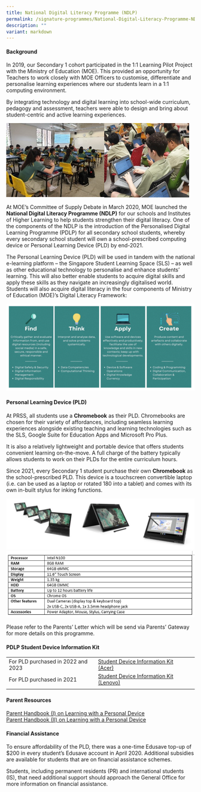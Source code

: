 ```yaml
---
title: National Digital Literacy Programme (NDLP)
permalink: /signature-programmes/National-Digital-Literacy-Programme-NDLP/
description: ""
variant: markdown
---
```

#### Background

In 2019, our Secondary 1 cohort participated in the 1:1 Learning Pilot Project with the Ministry of Education (MOE). This provided an opportunity for Teachers to work closely with MOE Officers to customise, differentiate and personalise learning experiences where our students learn in a 1:1 computing environment. 

By integrating technology and digital learning into school-wide curriculum, pedagogy and assessment, teachers were able to design and bring about student-centric and active learning experiences.

<img src="/images/Pic%201.jpeg" style="width:52%;float:left"><img src="/images/Pic%202.jpeg" style="width:45%">
		 
At MOE’s Committee of Supply Debate in March 2020, MOE launched the **National Digital Literacy Programme (NDLP)** for our schools and Institutes of Higher Learning to help students strengthen their digital literacy. One of the components of the NDLP is the introduction of the Personalised Digital Learning Programme (PDLP) for all secondary school students, whereby every secondary school student will own a school-prescribed computing device or Personal Learning Device (PLD) by end-2021.

The Personal Learning Device (PLD) will be used in tandem with the national e-learning platform – the Singapore Student Learning Space (SLS) – as well as other educational technology to personalise and enhance students’ learning. This will also better enable students to acquire digital skills and apply these skills as they navigate an increasingly digitalised world. Students will also acquire digital literacy in the four components of Ministry of Education (MOE)’s Digital Literacy Framework:

![](/images/Signature%20Programmes/MOE_Digital_Literacy_Framework.png)


#### Personal Learning Device (PLD)

At PRSS, all students use a **Chromebook** as their PLD. Chromebooks are chosen for their variety of affordances, including seamless learning experiences alongside existing teaching and learning technologies such as the SLS, Google Suite for Education Apps and Microsoft Pro Plus. 

It is also a relatively lightweight and portable device that offers students convenient learning on-the-move. A full charge of the battery typically allows students to work on their PLDs for the entire curriculum hours.   

Since 2021, every Secondary 1 student purchase their own **Chromebook** as the school-prescribed PLD. This device is a touchscreen convertible laptop (i.e. can be used as a laptop or rotated 180 into a tablet) and comes with its own in-built stylus for inking functions.

![](/images/chrome.png)
![](/images/Signature%20Programmes/Chromebook_2024_Specs.png)

Please refer to the Parents’ Letter which will be send via Parents’ Gateway for more details on this programme.

#### PDLP Student Device Information Kit
  
|  |    |  |
| -------- | -------- | -------- |
| For PLD purchased in 2022 and 2023 | [Student Device Information Kit (Acer)](/files/Student%20Device%20Information%20Kit%20Acer_26%20Mar%2022.pdf) | 
| For PLD purchased in 2021 | [Student Device Information Kit (Lenovo)](/files/Student%20Device%20Information%20Kit%20Lenovo_01%20July%2022.pdf) | 
|  |    |  |


#### Parent Resources

[Parent Handbook (I) on Learning with a Personal Device](/files/Signature%20programmes/NDLP/ip2%20parent%20handbook%20i%202024_final.pdf)<br>
[Parent Handbook (II) on Learning with a Personal Device](/files/Signature%20programmes/NDLP/ip3%20parent%20handbook%20ii%202024_final.pdf)<br>

#### Financial Assistance

To ensure affordability of the PLD, there was a one-time Edusave top-up of $200 in every student’s Edusave account in April 2020. Additional subsidies are available for students that are on financial assistance schemes.
 
Students, including permanent residents (PR) and international students (IS), that need additional support should approach the General Office for more information on financial assistance.